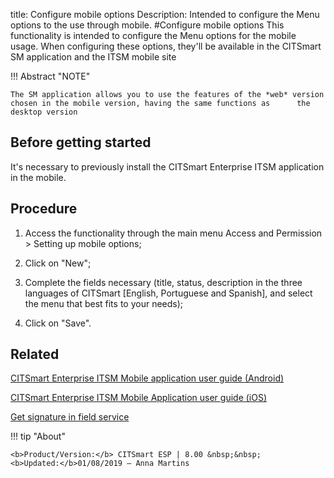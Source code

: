 title: Configure mobile options
Description: Intended to configure the Menu options to the use through mobile.
#Configure mobile options
This functionality is intended to configure the Menu options for the mobile usage. When configuring these options, they'll be available in the CITSmart SM application and the ITSM mobile site

!!! Abstract "NOTE"

    The SM application allows you to use the features of the *web* version chosen in the mobile version, having the same functions as      the desktop version

Before getting started
--------------------------

It's necessary to previously install the CITSmart Enterprise ITSM application in
the mobile.

Procedure
-------------

1.  Access the functionality through the main menu Access and Permission \>
    Setting up mobile options;

2.  Click on "New";

3.  Complete the fields necessary (title, status, description in the three
    languages of CITSmart [English, Portuguese and Spanish], and select the menu
    that best fits to your needs);

4.  Click on "Save".



Related
-------

[CITSmart Enterprise ITSM Mobile application user guide (Android)](/en-us/citsmart-esp-8/additional-features/mobile-and-field-service/apps/citsmart-app-android.html)

[CITSmart Enterprise ITSM Mobile Application user guide (iOS)](/en-us/citsmart-esp-8/additional-features/mobile-and-field-service/apps/citsmart-app-ios.html)

[Get signature in field service](/en-us/citsmart-esp-8/additional-features/mobile-and-field-service/use/get-signature-in-attendance.html)


!!! tip "About"

    <b>Product/Version:</b> CITSmart ESP | 8.00 &nbsp;&nbsp;
    <b>Updated:</b>01/08/2019 – Anna Martins
